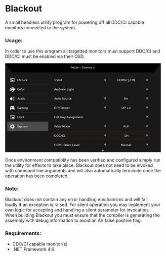 # Blackout
A small headless utility program for powering off all DDC/CI capable monitors connected to the system.

### Usage:
In order to use this program all targetted monitors must support DDC/CI and DDC/CI must be enabled via their OSD.

<p align="center">
<img width="607" src="https://github.com/BlindEyeSoftworks/Blackout/blob/main/assets/osd.jpg" alt="Acer OSD">
</p>

Once environment compatiblity has been verified and configured simply run the utility for effects to take place. Blackout does not need to be
invoked with command line arguments and will also automatically terminate once the operation has been completed.

### Note:
Blackout does not contain any error handling mechanisms and will fail loudly if an exception is raised. For silent operation
you may implement your own logic for accepting and handling a silent parameter for invocation. When building Blackout you
must ensure that the compiler is generating the assembly with debug information to avoid an AV false positive flag.

### Requirements:
- DDC/CI capable monitor(s)
- .NET Framework 4.6
